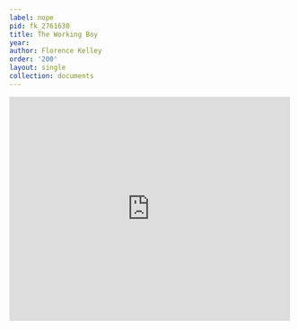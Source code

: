 ```yaml
---
label: nope
pid: fk_2761630
title: The Working Boy
year:
author: Florence Kelley
order: '200'
layout: single
collection: documents
---
```

<iframe src="https://northwestern.app.box.com/embed/s/9i61tptss1jxin6g1r7p9exi2w9k526b?sortColumn=date&view=list" width="500" height="400" frameborder="0" allowfullscreen webkitallowfullscreen msallowfullscreen></iframe>
